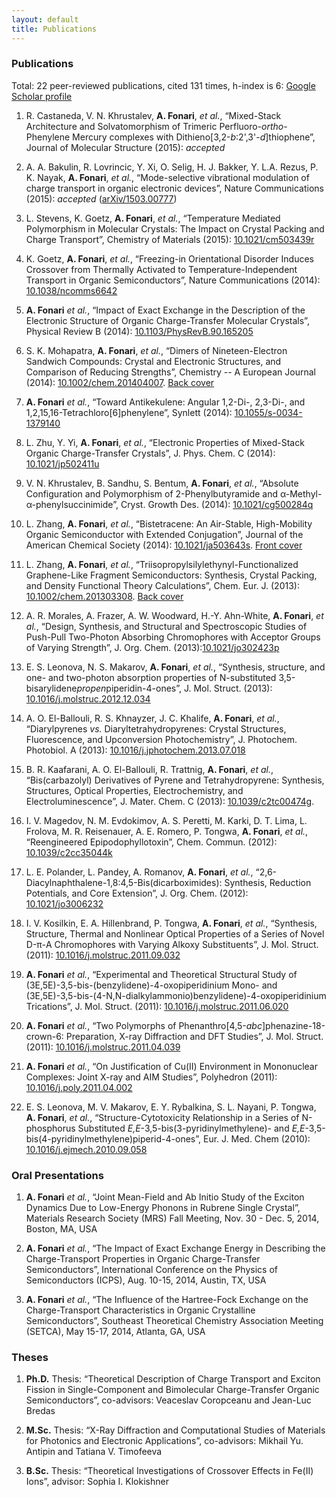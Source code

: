 ```yaml
---
layout: default
title: Publications
---
```


### Publications

Total: 22 peer-reviewed publications, cited 131 times, h-index is 6: [Google Scholar profile](http://scholar.google.com/citations?user=ZkBvorAAAAAJ)

1. R. Castaneda, V. N. Khrustalev, **A. Fonari**, *et al.*, &ldquo;Mixed-Stack Architecture and Solvatomorphism of Trimeric Perfluoro-*ortho*-Phenylene Mercury complexes with Dithieno[3,2-*b*:2',3'-*d*]thiophene&rdquo;, Journal of Molecular Structure (2015): *accepted*

1. A. A. Bakulin, R. Lovrincic, Y. Xi, O. Selig, H. J. Bakker, Y. L.A. Rezus, P. K. Nayak, **A. Fonari**, *et al.*, &ldquo;Mode-selective vibrational modulation of charge transport in organic electronic devices&rdquo;, Nature Communications (2015): *accepted* ([arXiv/1503.00777](http://arxiv.org/abs/1503.00777))

1. L. Stevens, K. Goetz, **A. Fonari**, *et al.*, &ldquo;Temperature Mediated Polymorphism in Molecular Crystals: The Impact on Crystal Packing and Charge Transport&rdquo;, Chemistry of Materials (2015): [10.1021/cm503439r](http://doi.org/10.1021/cm503439r)

1. K. Goetz, **A. Fonari**, *et al.*, &ldquo;Freezing-in Orientational Disorder Induces Crossover from Thermally Activated to Temperature-Independent Transport in Organic Semiconductors&rdquo;, Nature Communications (2014): [10.1038/ncomms6642](http://doi.org/10.1038/ncomms6642)

1. **A. Fonari** *et al.*, &ldquo;Impact of Exact Exchange in the Description of the Electronic Structure of Organic Charge-Transfer Molecular Crystals&rdquo;, Physical Review B (2014): [10.1103/PhysRevB.90.165205](http://doi.org/10.1103/PhysRevB.90.165205)

1. S. K. Mohapatra, **A. Fonari**, *et al.*, &ldquo;Dimers of Nineteen-Electron Sandwich Compounds: Crystal and Electronic Structures, and Comparison of Reducing Strengths&rdquo;, Chemistry -- A European Journal (2014): [10.1002/chem.201404007](http://doi.org/10.1002/chem.201404007). [Back cover](http://doi.org/10.1002/chem.201490197)

1. **A. Fonari** *et al.*, &ldquo;Toward Antikekulene: Angular 1,2-Di-, 2,3-Di-, and 1,2,15,16-Tetrachloro[6]phenylene&rdquo;, Synlett (2014): [10.1055/s-0034-1379140](http://doi.org/10.1055/s-0034-1379140)

1. L. Zhu, Y. Yi, **A. Fonari**, *et al.*, &ldquo;Electronic Properties of Mixed-Stack Organic Charge-Transfer Crystals&rdquo;, J. Phys. Chem. C (2014): [10.1021/jp502411u](http://doi.org/10.1021/jp502411u)

1. V. N. Khrustalev, B. Sandhu, S. Bentum, **A. Fonari**, *et al.*, &ldquo;Absolute Configuration and Polymorphism of 2-Phenylbutyramide and &alpha;-Methyl-&alpha;-phenylsuccinimide&rdquo;, Cryst. Growth Des. (2014): [10.1021/cg500284q](http://doi.org/10.1021/cg500284q)

1. L. Zhang, **A. Fonari**, *et al.*, &ldquo;Bistetracene: An Air-Stable, High-Mobility Organic Semiconductor with Extended Conjugation&rdquo;, Journal of the American Chemical Society (2014): [10.1021/ja503643s](http://doi.org/10.1021/ja503643s). [Front cover](http://pubs.acs.org/action/showLargeCover?jcode=jacsat&vol=136&issue=26)

1. L. Zhang, **A. Fonari**, *et al.*, &ldquo;Triisopropylsilylethynyl-Functionalized Graphene-Like Fragment Semiconductors: Synthesis, Crystal Packing, and Density Functional Theory Calculations&rdquo;, Chem. Eur. J. (2013): [10.1002/chem.201303308](http://doi.org/10.1002/chem.201303308). [Back cover](http://doi.org/10.1002/chem.201390209)

1. A. R. Morales, A. Frazer, A. W. Woodward, H.-Y. Ahn-White, **A. Fonari**, *et al.*, &ldquo;Design, Synthesis, and Structural and Spectroscopic Studies of Push-Pull Two-Photon Absorbing Chromophores with Acceptor Groups of Varying Strength&rdquo;, J. Org. Chem. (2013):[10.1021/jo302423p](http://doi.org/10.1021/jo302423p)

1. E. S. Leonova, N. S. Makarov, **A. Fonari**, *et al.*, &ldquo;Synthesis, structure, and one- and two-photon absorption properties of N-substituted 3,5-bisarylidene*propen*piperidin-4-ones&rdquo;, J. Mol. Struct. (2013): [10.1016/j.molstruc.2012.12.034](http://doi.org/10.1016/j.molstruc.2012.12.034)

1. A. O. El-Ballouli, R. S. Khnayzer, J. C. Khalife, **A. Fonari**, *et al.*, &ldquo;Diarylpyrenes *vs.* Diaryltetrahydropyrenes: Crystal Structures, Fluorescence, and Upconversion Photochemistry&rdquo;, J. Photochem. Photobiol. A (2013): [10.1016/j.jphotochem.2013.07.018](http://doi.org/10.1016/j.jphotochem.2013.07.018)

1. B. R. Kaafarani, A. O. El-Ballouli, R. Trattnig, **A. Fonari**, *et al.*, &ldquo;Bis(carbazolyl) Derivatives of Pyrene and Tetrahydropyrene: Synthesis, Structures, Optical Properties, Electrochemistry, and Electroluminescence&rdquo;, J. Mater. Chem. C (2013): [10.1039/c2tc00474g](http://doi.org/10.1039/c2tc00474g).

1. I. V. Magedov, N. M. Evdokimov, A. S. Peretti, M. Karki, D. T. Lima, L. Frolova, M. R. Reisenauer, A. E. Romero, P. Tongwa, **A. Fonari**, *et al.*, &ldquo;Reengineered Epipodophyllotoxin&rdquo;, Chem. Commun. (2012): [10.1039/c2cc35044k](http://doi.org/10.1039/c2cc35044k)

1. L. E. Polander, L. Pandey, A. Romanov, **A. Fonari**, *et al.*, &ldquo;2,6-Diacylnaphthalene-1,8:4,5-Bis(dicarboximides): Synthesis, Reduction Potentials, and Core Extension&rdquo;, J. Org. Chem. (2012): [10.1021/jo3006232](http://doi.org/10.1021/jo3006232)

1. I. V. Kosilkin, E. A. Hillenbrand, P. Tongwa, **A. Fonari**, *et al.*, &ldquo;Synthesis, Structure, Thermal and Nonlinear Optical Properties of a Series of Novel D-&pi;-A Chromophores with Varying Alkoxy Substituents&rdquo;, J. Mol. Struct. (2011): [10.1016/j.molstruc.2011.09.032](http://doi.org/10.1016/j.molstruc.2011.09.032)

1. **A. Fonari** *et al.*, &ldquo;Experimental and Theoretical Structural Study of (3E,5E)-3,5-bis-(benzylidene)-4-oxopiperidinium Mono- and (3E,5E)-3,5-bis-(4-N,N-dialkylammonio)benzylidene)-4-oxopiperidinium Trications&rdquo;, J. Mol. Struct. (2011): [10.1016/j.molstruc.2011.06.020](http://doi.org/10.1016/j.molstruc.2011.06.020)

1. **A. Fonari** *et al.*, &ldquo;Two Polymorphs of Phenanthro[4,5-*abc*]phenazine-18-crown-6: Preparation, X-ray Diffraction and DFT Studies&rdquo;, J. Mol. Struct. (2011): [10.1016/j.molstruc.2011.04.039](http://doi.org/10.1016/j.molstruc.2011.04.039)

1. **A. Fonari** *et al.*, &ldquo;On Justification of Cu(II) Environment in Mononuclear Complexes: Joint X-ray and AIM Studies&rdquo;, Polyhedron (2011): [10.1016/j.poly.2011.04.002](http://doi.org/10.1016/j.poly.2011.04.002)

1. E. S. Leonova, M. V. Makarov, E. Y. Rybalkina, S. L. Nayani, P. Tongwa, **A. Fonari**, *et al.*, &ldquo;Structure-Cytotoxicity Relationship in a Series of N-phosphorus Substituted *E,E*-3,5-bis(3-pyridinylmethylene)- and *E,E*-3,5-bis(4-pyridinylmethylene)piperid-4-ones&rdquo;, Eur. J. Med. Chem (2010): [10.1016/j.ejmech.2010.09.058](http://doi.org/10.1016/j.ejmech.2010.09.058)

### Oral Presentations

1. **A. Fonari** *et al.*, &ldquo;Joint Mean-Field and Ab Initio Study of the Exciton Dynamics Due to Low-Energy Phonons in Rubrene Single Crystal&rdquo;, Materials Research Society (MRS) Fall Meeting, Nov. 30 - Dec. 5, 2014, Boston, MA, USA

1. **A. Fonari** *et al.*, &ldquo;The Impact of Exact Exchange Energy in Describing the Charge-Transport Properties in Organic Charge-Transfer Semiconductors&rdquo;, International Conference on the Physics of Semiconductors (ICPS), Aug. 10-15, 2014, Austin, TX, USA

1. **A. Fonari** *et al.*, &ldquo;The Influence of the Hartree-Fock Exchange on the Charge-Transport Characteristics in Organic Crystalline Semiconductors&rdquo;, Southeast Theoretical Chemistry Association Meeting (SETCA), May 15-17, 2014, Atlanta, GA, USA

### Theses

1. **Ph.D.** Thesis: &ldquo;Theoretical Description of Charge Transport and Exciton Fission in Single-Component and Bimolecular Charge-Transfer Organic Semiconductors&rdquo;, co-advisors: Veaceslav Coropceanu and Jean-Luc Bredas

1. **M.Sc.** Thesis: &ldquo;X-Ray Diffraction and Computational Studies of Materials for Photonics and Electronic Applications&rdquo;, co-advisors: Mikhail Yu. Antipin and Tatiana V. Timofeeva

1. **B.Sc.** Thesis: &ldquo;Theoretical Investigations of Crossover Effects in Fe(II) Ions&rdquo;, advisor: Sophia I. Klokishner

